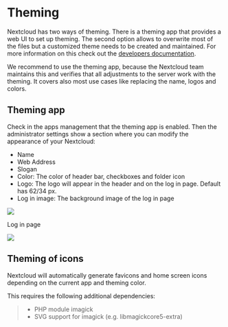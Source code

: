 Theming
=======

Nextcloud has two ways of theming. There is a theming app that provides
a web UI to set up theming. The second option allows to overwrite most
of the files but a customized theme needs to be created and maintained.
For more information on this check out the [developers
documentation](../../developer_manual/core/theming.html).

We recommend to use the theming app, because the Nextcloud team
maintains this and verifies that all adjustments to the server work with
the theming. It covers also most use cases like replacing the name,
logos and colors.

Theming app
-----------

Check in the apps management that the theming app is enabled. Then the
administrator settings show a section where you can modify the
appearance of your Nextcloud:

-   Name
-   Web Address
-   Slogan
-   Color: The color of header bar, checkboxes and folder icon
-   Logo: The logo will appear in the header and on the log in page.
    Default has 62/34 px.
-   Log in image: The background image of the log in page

![](../configuration_server/images/theming.png)

Log in page

![](../configuration_server/images/theming-log-in-page.png)

Theming of icons
----------------

Nextcloud will automatically generate favicons and home screen icons
depending on the current app and theming color.

This requires the following additional dependencies:

> -   PHP module imagick
> -   SVG support for imagick (e.g. libmagickcore5-extra)

